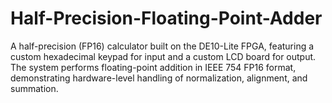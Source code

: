 # Half-Precision-Floating-Point-Adder
A half-precision (FP16) calculator built on the DE10-Lite FPGA, featuring a custom hexadecimal keypad for input and a custom LCD board for output. The system performs floating-point addition in IEEE 754 FP16 format, demonstrating hardware-level handling of normalization, alignment, and summation.
